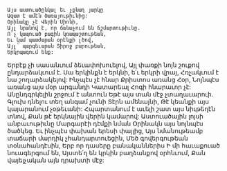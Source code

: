 
```
Այս աստուածընկալ եւ չքնաղ յարկը
Ազատ է ամէն ծառայութիւնից:
Օրինակը չէ Վերին Սիոնի,
Այլ նրանով է, որ ճանաչում են ճշմարտութիւնը.
Ո՛չ կապուած բագին կռապաշտութեան,
Եւ կամ պատժարան օրէնքի լծով,
Այլ` պարգեւարան Տիրոջ բարութեան,
Երկրպագում ենք:
```

Երբէք չի սասանւում ձեւափոխուելով,
Այլ փառքի նոյն շուքով ընդարձակւում է.
Սա երկինքն է երկնի, ե՛ւ երկրի վրայ,
Հռչակւում է նա շողարձակելով:
Ինչպէս չէ հնար Քրիստոս առանց Հօր,
Նոյնպէս առանց այս մօր արգանդի
Կատարեալ Հոգի հնարաւոր չէ:
Անընդգրկելին շրջում է անտուն
Եթէ այս տան մէջ չտաղաւարուի.
Գլուխ դնելու տեղ անգամ չունի
Տէրն ամենայնի,
Թէ կեանքի այս կայարանում չօթեւանի:
Հպարտանում է աւելի շատ այս նիւթեղէն տնով,
Քան թէ երկնային վերին կամարով:
Աստուածային լոյսի անբաւութիւնը
Մարգարէի դէմքի նման
Օրինակն այս նոյնպէս ծածկեց.
Եւ ինչպէս փախան երեսի փայլից,
Այս նմանութեամբ տաճարի մարդիկ
չհանդարտուեցին,
Մեծ գովերգութեան տօնահանդէսին,
Երբ որ դասերը բանականներիս
Ի մի հաւաքուած նուագերգում են,
Այստե՛ղ են կրկին բաղձանքով օրհնւում,
Քան վայելչական այն դրախտի մէջ:
